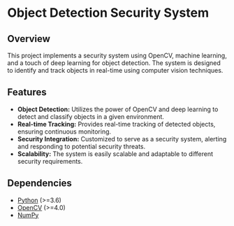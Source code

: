 # Object Detection Security System

## Overview

This project implements a security system using OpenCV, machine learning, and a touch of deep learning for object detection. The system is designed to identify and track objects in real-time using computer vision techniques.

## Features

- **Object Detection:** Utilizes the power of OpenCV and deep learning to detect and classify objects in a given environment.
- **Real-time Tracking:** Provides real-time tracking of detected objects, ensuring continuous monitoring.
- **Security Integration:** Customized to serve as a security system, alerting and responding to potential security threats.
- **Scalability:** The system is easily scalable and adaptable to different security requirements.

## Dependencies

- [Python](https://www.python.org/) (>=3.6)
- [OpenCV](https://opencv.org/) (>=4.0)
- [NumPy](https://numpy.org/)


